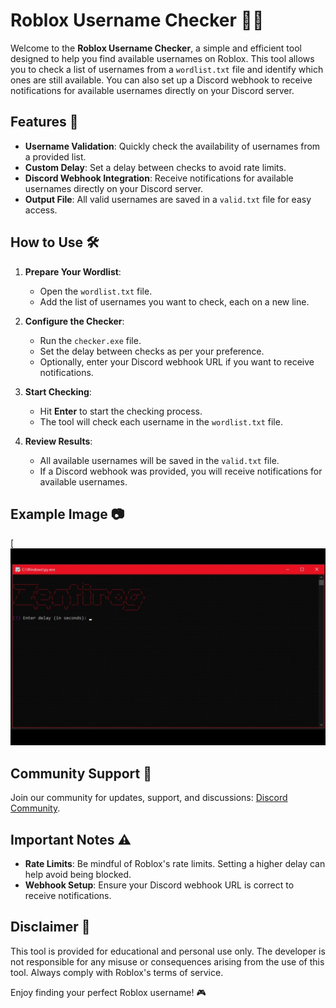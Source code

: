 # Roblox Username Checker 🕵️‍♂️

Welcome to the **Roblox Username Checker**, a simple and efficient tool designed to help you find available usernames on Roblox. This tool allows you to check a list of usernames from a `wordlist.txt` file and identify which ones are still available. You can also set up a Discord webhook to receive notifications for available usernames directly on your Discord server.

## Features 🌟

- **Username Validation**: Quickly check the availability of usernames from a provided list.
- **Custom Delay**: Set a delay between checks to avoid rate limits.
- **Discord Webhook Integration**: Receive notifications for available usernames directly on your Discord server.
- **Output File**: All valid usernames are saved in a `valid.txt` file for easy access.

## How to Use 🛠️

1. **Prepare Your Wordlist**:
   - Open the `wordlist.txt` file.
   - Add the list of usernames you want to check, each on a new line.

2. **Configure the Checker**:
   - Run the `checker.exe` file.
   - Set the delay between checks as per your preference.
   - Optionally, enter your Discord webhook URL if you want to receive notifications.

3. **Start Checking**:
   - Hit **Enter** to start the checking process.
   - The tool will check each username in the `wordlist.txt` file.

4. **Review Results**:
   - All available usernames will be saved in the `valid.txt` file.
   - If a Discord webhook was provided, you will receive notifications for available usernames.

## Example Image 📷

[![Roblox Username Checker](https://raw.githubusercontent.com/zentir0g/roblox-username-checker/refs/heads/main/pics/showcase.gif)

## Community Support 👥

Join our community for updates, support, and discussions: [Discord Community](https://discord.gg/W6JfvA4y66).

## Important Notes ⚠️

- **Rate Limits**: Be mindful of Roblox's rate limits. Setting a higher delay can help avoid being blocked.
- **Webhook Setup**: Ensure your Discord webhook URL is correct to receive notifications.

## Disclaimer 🛑

This tool is provided for educational and personal use only. The developer is not responsible for any misuse or consequences arising from the use of this tool. Always comply with Roblox's terms of service.

Enjoy finding your perfect Roblox username! 🎮
